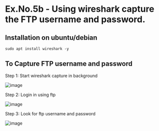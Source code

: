 # Ex.No.5b - Using wireshark capture the FTP username and password.

## Installation on ubuntu/debian

`sudo apt install wireshark -y`

## To Capture FTP username and password

Step 1: Start wireshark capture in background

![image](https://imgur.com/uPNKgFJ.png)

Step 2: Login in using ftp

![image](https://imgur.com/9HeNbuP.png)

Step 3: Look for ftp username and password

![image](https://imgur.com/Qz7KE8F.png)


